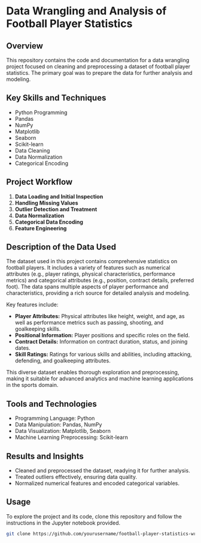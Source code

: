 # Data Wrangling and Analysis of Football Player Statistics

## Overview

This repository contains the code and documentation for a data wrangling project focused on cleaning and preprocessing a dataset of football player statistics. The primary goal was to prepare the data for further analysis and modeling.

## Key Skills and Techniques

- Python Programming
- Pandas
- NumPy
- Matplotlib
- Seaborn
- Scikit-learn
- Data Cleaning
- Data Normalization
- Categorical Encoding

## Project Workflow

1. **Data Loading and Initial Inspection**
2. **Handling Missing Values**
3. **Outlier Detection and Treatment**
4. **Data Normalization**
5. **Categorical Data Encoding**
6. **Feature Engineering**
   
## Description of the Data Used

The dataset used in this project contains comprehensive statistics on football players. It includes a variety of features such as numerical attributes (e.g., player ratings, physical characteristics, performance metrics) and categorical attributes (e.g., position, contract details, preferred foot). The data spans multiple aspects of player performance and characteristics, providing a rich source for detailed analysis and modeling.

Key features include:
- **Player Attributes:** Physical attributes like height, weight, and age, as well as performance metrics such as passing, shooting, and goalkeeping skills.
- **Positional Information:** Player positions and specific roles on the field.
- **Contract Details:** Information on contract duration, status, and joining dates.
- **Skill Ratings:** Ratings for various skills and abilities, including attacking, defending, and goalkeeping attributes.

This diverse dataset enables thorough exploration and preprocessing, making it suitable for advanced analytics and machine learning applications in the sports domain.

## Tools and Technologies

- Programming Language: Python
- Data Manipulation: Pandas, NumPy
- Data Visualization: Matplotlib, Seaborn
- Machine Learning Preprocessing: Scikit-learn

## Results and Insights

- Cleaned and preprocessed the dataset, readying it for further analysis.
- Treated outliers effectively, ensuring data quality.
- Normalized numerical features and encoded categorical variables.

## Usage

To explore the project and its code, clone this repository and follow the instructions in the Jupyter notebook provided.

```bash
git clone https://github.com/yourusername/football-player-statistics-wrangling.git
